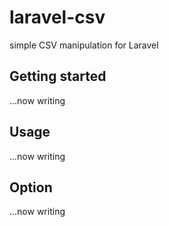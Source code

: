 # laravel-csv
simple CSV manipulation for Laravel

## Getting started

...now writing

## Usage
...now writing

## Option
...now writing